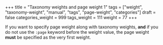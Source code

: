 +++
title = "Taxonomy weights and page weight 1"
tags = ["weight", "taxonomy-weight", "manual", "tags", "page-weight", "categories"]
draft = false
categories_weight = 999
tags_weight = 111
weight = 77
+++

If you want to specify page weight along with taxonomy weights, **and**
if you do not use the `:page` keyword before the weight value, the
page weight **must** be specified as the very first weight.

